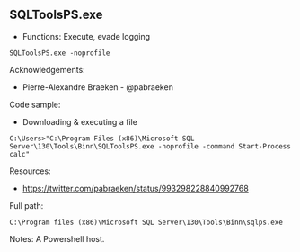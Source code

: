 ## SQLToolsPS.exe

* Functions: Execute, evade logging

```
SQLToolsPS.exe -noprofile
```

Acknowledgements:
* Pierre-Alexandre Braeken - @pabraeken

Code sample:

* Downloading & executing a file

```
C:\Users>"C:\Program Files (x86)\Microsoft SQL Server\130\Tools\Binn\SQLToolsPS.exe -noprofile -command Start-Process calc"
```

Resources:
* https://twitter.com/pabraeken/status/993298228840992768

Full path:
```
C:\Program files (x86)\Microsoft SQL Server\130\Tools\Binn\sqlps.exe
```

Notes:
A Powershell host.



